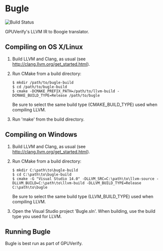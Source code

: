 Bugle
=====

![Build Status](https://github.com/mc-imperial/bugle/actions/workflows/build-and-test.yml/badge.svg)

GPUVerify's LLVM IR to Boogie translator.

Compiling on OS X/Linux
-----------------------

1. Build LLVM and Clang, as usual (see http://clang.llvm.org/get_started.html).

2. Run CMake from a build directory:
   ```
   $ mkdir /path/to/bugle-build
   $ cd /path/to/bugle-build
   $ cmake -DCMAKE_PREFIX_PATH=/path/to/llvm-build -DCMAKE_BUILD_TYPE=Release /path/to/bugle
   ```
   Be sure to select the same build type (CMAKE_BUILD_TYPE) used when compiling
   LLVM.

3. Run 'make' from the build directory.

Compiling on Windows
--------------------

1. Build LLVM and Clang, as usual (see http://clang.llvm.org/get_started.html).

2. Run CMake from a build directory:
   ```
   $ mkdir C:\path\to\bugle-build
   $ cd C:\path\to\bugle-build
   $ cmake -G "Visual Studio 14.0" -DLLVM_SRC=C:\path\to\llvm-source -DLLVM_BUILD=C:\path\to\llvm-build -DLLVM_BUILD_TYPE=Release C:\path\to\bugle
   ```
   Be sure to select the same build type (LLVM_BUILD_TYPE) used when compiling
   LLVM.

3. Open the Visual Studio project 'Bugle.sln'.  When building, use the build
   type you used for LLVM.

Running Bugle
-------------

Bugle is best run as part of GPUVerify. 
